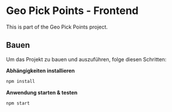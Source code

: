 # Geo Pick Points - Frontend
This is part of the Geo Pick Points project.


## Bauen

Um das Projekt zu bauen und auszuführen, folge diesen Schritten:

 **Abhängigkeiten installieren**  
   ```sh
   npm install
```
**Anwendung starten & testen**  
   ```sh
   npm start
```





